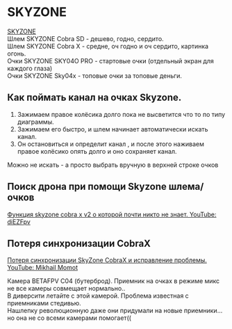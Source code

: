 # SKYZONE

[SKYZONE](https://www.skyzonefpv.com/collections/goggles)  
Шлем SKYZONE Cobra SD - дешево, годно, сердито.  
Шлем SKYZONE Cobra X - средне, оч годно и оч сердито, картинка огонь.  
Очки SKYZONE SKY04O PRO - стартовые очки (отдельный экран для каждого глаза)   
Очки SKYZONE Sky04x - топовые очки за топовые деньги.  

## Как поймать канал на очках Skyzone.
1. Зажимаем правое колёсика долго пока не высветится что то по типу диаграммы.
2. Зажимаем его быстро, и шлем начинает автоматически искать канал. 
3. Он остановиться и определит канал , и после этого наживаем правое колёсико опять долго и оно сохраняет канал.

Можно не искать - а просто выбрать вручную в верхней строке очков

## Поиск дрона при помощи Skyzone шлема/очков
[Функция skyzone cobra x v2 о которой почти никто не знает. YouTube: diEZFpv](https://www.youtube.com/watch?v=vbsnIeGh3og)

## Потеря синхронизации CobraX
[Потеря синхронизации SkyZone CobraX и исправление проблемы. YouTube: Mikhail Momot](https://www.youtube.com/watch?v=JUiYvgNKVHY)  

Камера BETAFPV C04 (бутерброд).
Приемник на очках в режиме микс не все камеры совмещает нормально..  
В диверсити летайте с этой камерой. Проблема известная с приемниками стедивью.  
Нашлепку революционную даже они придумали на новые приемники... но она не со всеми камерами помогает(( 